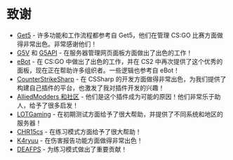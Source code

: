 # 致谢

* [Get5](https://github.com/splewis/get5) - 许多功能和工作流程都参考自 Get5，他们在管理 CS:GO 比赛方面做得非常出色。非常感谢他们！
* [G5V](https://github.com/PhlexPlexico/G5V) 和 [G5API](https://github.com/PhlexPlexico/G5API) - 在服务器管理网页面板方面做出了出色的工作！
* [eBot](https://github.com/deStrO/eBot-CSGO) - 在 CS:GO 中做出了出色的工作，并在 CS2 中再次提供了这个优秀的面板，现在正在帮助许多组织者。一些逻辑也参考自 eBot！
* [CounterStrikeSharp](https://github.com/roflmuffin/CounterStrikeSharp/) - 在 CSSharp 的开发方面做得非常出色，为我们提供了构建自己插件的平台，也激发了我对插件开发的兴趣！
* [AlliedModders 和社区](https://alliedmods.net/) - 他们是这个插件成为可能的原因！他们非常乐于助人，给予了很多启发！
* [LOTGaming](https://lotgaming.xyz/) - 在初期测试方面给予了很大帮助，并提供了不同系统和地区的服务器！
* [CHR15cs](https://github.com/CHR15cs) - 在练习模式方面给予了很大帮助！
* [K4ryuu](https://github.com/K4ryuu) - 在伤害报告功能方面做得非常出色！
* [DEAFPS](https://github.com/DEAFPS) - 为练习模式做出了重要贡献！ 